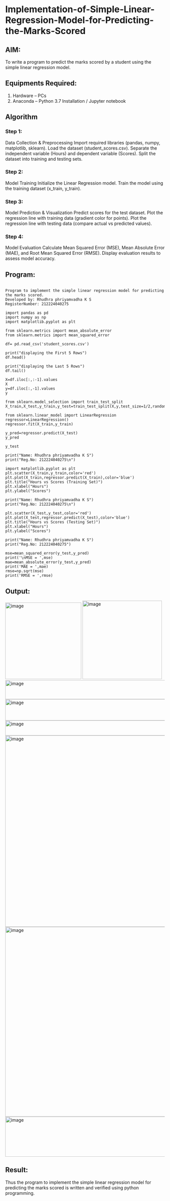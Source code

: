 # Implementation-of-Simple-Linear-Regression-Model-for-Predicting-the-Marks-Scored

## AIM:
To write a program to predict the marks scored by a student using the simple linear regression model.

## Equipments Required:
1. Hardware – PCs
2. Anaconda – Python 3.7 Installation / Jupyter notebook

## Algorithm
### Step 1: 
Data Collection & Preprocessing Import required libraries (pandas, numpy, matplotlib, sklearn). Load the dataset (student_scores.csv). Separate the independent variable (Hours) and dependent variable (Scores). Split the dataset into training and testing sets.

### Step 2: 
Model Training Initialize the Linear Regression model. Train the model using the training dataset (x_train, y_train).

### Step 3: 
Model Prediction & Visualization Predict scores for the test dataset. Plot the regression line with training data (gradient color for points). Plot the regression line with testing data (compare actual vs predicted values).

### Step 4: 
Model Evaluation Calculate Mean Squared Error (MSE), Mean Absolute Error (MAE), and Root Mean Squared Error (RMSE). Display evaluation results to assess model accuracy.

## Program:
```

Program to implement the simple linear regression model for predicting the marks scored.
Developed by: Rhudhra phriyamvadha K S
RegisterNumber: 212224040275

```
```
import pandas as pd
import numpy as np
import matplotlib.pyplot as plt
```

```
from sklearn.metrics import mean_absolute_error
from sklearn.metrics import mean_squared_error
```

```
df= pd.read_csv('student_scores.csv')
```

```
print("displaying the First 5 Rows")
df.head()
```

```
print("displaying the Last 5 Rows")
df.tail()
```

```
X=df.iloc[:,:-1].values
X
y=df.iloc[:,-1].values
y
```

```
from sklearn.model_selection import train_test_split
X_train,X_test,y_train,y_test=train_test_split(X,y,test_size=1/2,random_state=0)
```

```
from sklearn.linear_model import LinearRegression
regressor=LinearRegression()
regressor.fit(X_train,y_train)
```

```
y_pred=regressor.predict(X_test)
y_pred
```

```
y_test
```

```
print("Name: Rhudhra phriyamvadha K S")
print("Reg.No: 212224040275\n")

import matplotlib.pyplot as plt
plt.scatter(X_train,y_train,color='red')
plt.plot(X_train,regressor.predict(X_train),color='blue')
plt.title("Hours vs Scores (Training Set)")
plt.xlabel("Hours")
plt.ylabel("Scores")
```

```
print("Name: Rhudhra phriyamvadha K S")
print("Reg.No: 212224040275\n")

plt.scatter(X_test,y_test,color='red')
plt.plot(X_test,regressor.predict(X_test),color='blue')
plt.title("Hours vs Scores (Testing Set)")
plt.xlabel("Hours")
plt.ylabel("Scores")
```

```
print("Name: Rhudhra phriyamvadha K S")
print("Reg.No: 212224040275")

mse=mean_squared_error(y_test,y_pred)
print('\nMSE = ',mse)
mae=mean_absolute_error(y_test,y_pred)
print('MAE = ',mae)
rmse=np.sqrt(mse)
print('RMSE = ',rmse)
```

## Output:

<img width="240" height="241" alt="image" src="https://github.com/user-attachments/assets/b3d36635-0be8-4fb4-bdb5-e072acf50db1" />
<img width="251" height="247" alt="image" src="https://github.com/user-attachments/assets/902ff211-514c-4c1a-a0ef-679f6ab4cd72" />
<img width="735" height="60" alt="image" src="https://github.com/user-attachments/assets/9cc2ef01-0d46-4b13-8cf3-826e482ea2e6" />
<img width="606" height="67" alt="image" src="https://github.com/user-attachments/assets/71aa6ff0-c882-4d9a-9199-31e9a2f78554" />
<img width="552" height="47" alt="image" src="https://github.com/user-attachments/assets/0f80d4d0-b62a-4051-a859-1732f4ffdf60" />
<img width="688" height="602" alt="image" src="https://github.com/user-attachments/assets/bfe2abd0-afb0-4039-a101-e0c05cd13d8f" />
<img width="682" height="597" alt="image" src="https://github.com/user-attachments/assets/f67f03b3-5976-49cc-80a6-b6fc0d8e68bf" />
<img width="793" height="126" alt="image" src="https://github.com/user-attachments/assets/a7976914-8b60-4e16-a27b-97bd51357900" />


## Result:
Thus the program to implement the simple linear regression model for predicting the marks scored is written and verified using python programming.
